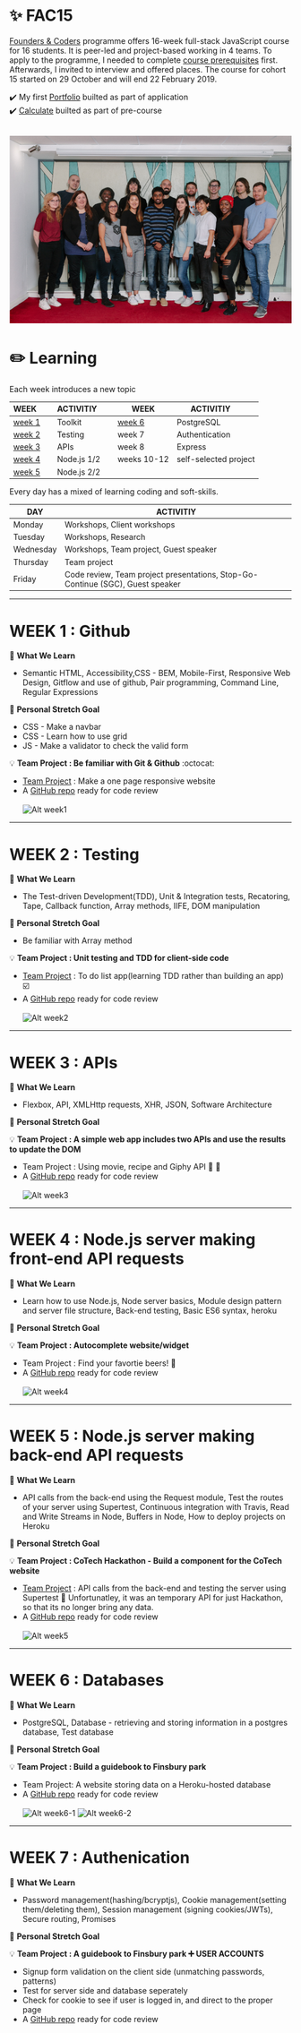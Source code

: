 # :sparkles: FAC15 
[Founders & Coders](https://foundersandcoders.com/) programme offers 16-week full-stack JavaScript course for 16 students. It is peer-led and project-based working in 4 teams. To apply to the programme, I needed to complete [course prerequisites](https://foundersandcoders.com/apply/prerequisites/) first. Afterwards, I invited to interview and offered places. The course for cohort 15 started on 29 October and will end 22 February 2019.

:heavy_check_mark: My first [Portfolio](https://whooolia.github.io/First-Portfolio/) builted as part of application<br>
:heavy_check_mark: [Calculate](https://whooolia.github.io/Calculator/) builted as part of pre-course
<br><br>

![FAC15 PICTURE](FAC15.png)
      
# :pencil2: Learning
Each week introduces a new topic

|  WEEK &nbsp;&nbsp;&nbsp;&nbsp;&nbsp; |  ACTIVITIY &nbsp;&nbsp;&nbsp;&nbsp;&nbsp; |  WEEK   |  ACTIVITIY&nbsp;&nbsp;&nbsp;&nbsp;&nbsp;  |
| --------- | ----------- | --------- | ----------- |
|  [week 1](#week-1--github)  | Toolkit   |  [week 6](#week-6--databases)  | PostgreSQL |
|  [week 2](#week-2--testing)  | Testing   |  week 7  | Authentication |
|  [week 3](#week-3--apis)  |  APIs     |  week 8   |Express  |
|  [week 4](#week-4--nodejs-server-making-front-end-api-requests)  | Node.js 1/2 | weeks 10-12  | self-selected project |
|  [week 5](#week-5--nodejs-server-making-back-end-api-requests)  | Node.js 2/2 |    |      |


Every day has a mixed of learning coding and soft-skills.

| DAY  | ACTIVITIY |
| ------------- | ------------- |
|  Monday  | Workshops, Client workshops   |
|  Tuesday  | Workshops, Research   |
|  Wednesday  |  Workshops, Team project, Guest speaker    | 
|  Thursday | Team project |
|  Friday  | Code review, Team project presentations, Stop-Go-Continue (SGC), Guest speaker |

--- 

# WEEK 1 : Github 
:gem: **What We Learn**
- Semantic HTML, Accessibility,CSS - BEM, Mobile-First, Responsive Web Design, Gitflow and use of github, Pair programming, Command Line, Regular Expressions
 
:seedling: **Personal Stretch Goal**
- CSS - Make a navbar
- CSS - Learn how to use grid
- JS - Make a validator to check the valid form

:bulb: **Team Project : Be familiar with Git & Github** :octocat:
- [Team Project](https://fac-15.github.io/CC/) : Make a one page responsive website 
- A [GitHub repo](https://github.com/fac-15/CC_toDoList) ready for code review <br><br>
![Alt week1](https://user-images.githubusercontent.com/36998110/48662677-36713300-ea7d-11e8-8799-c3c8a30ed7db.png)

---

# WEEK 2 : Testing
:gem: **What We Learn**
- The Test-driven Development(TDD), Unit & Integration tests, Recatoring, Tape, Callback function, Array methods, IIFE, DOM manipulation

:seedling: **Personal Stretch Goal**
- Be familiar with Array method

:bulb: **Team Project : Unit testing and TDD for client-side code**
- [Team Project](https://fac-15.github.io/CC_toDoList/) : To do list app(learning TDD rather than building an app) :ballot_box_with_check:
- A [GitHub repo](https://github.com/fac-15/CC) ready for code review <br><br>
![Alt week2](https://user-images.githubusercontent.com/36998110/48662731-ff4f5180-ea7d-11e8-90df-49123ad08517.png)

---

# WEEK 3 : APIs
:gem: **What We Learn**
- Flexbox, API, XMLHttp requests, XHR, JSON, Software Architecture

:seedling: **Personal Stretch Goal**

:bulb: **Team Project : A simple web app includes two APIs and use the results to update the DOM**
- Team Project : Using movie, recipe and Giphy API :movie_camera: :hamburger:
- A [GitHub repo](https://github.com/fac-15/hungryish-app/tree/staging) ready for code review <br><br> 
![Alt week3](https://user-images.githubusercontent.com/36998110/48866230-094cb980-edca-11e8-97a9-a39f35b02323.png)

---

# WEEK 4 : Node.js server making front-end API requests
:gem: **What We Learn**
- Learn how to use Node.js, Node server basics, Module design pattern and server file structure, Back-end testing, Basic ES6 syntax, heroku

:seedling: **Personal Stretch Goal**

:bulb: **Team Project : Autocomplete website/widget**
- Team Project : Find your favortie beers! :beer:
- A [GitHub repo](https://github.com/fac-15/DRINKIO) ready for code review <br><br> 
![Alt week4](https://user-images.githubusercontent.com/36998110/48977703-31bd0800-f097-11e8-8fe0-cbd93bec775d.png)

---

# WEEK 5 : Node.js server making back-end API requests
:gem: **What We Learn**
- API calls from the back-end using the Request module, Test the routes of your server using Supertest, Continuous integration with Travis, Read and Write Streams in Node, Buffers in Node, How to deploy projects on Heroku 

:seedling: **Personal Stretch Goal** 

:bulb: **Team Project : CoTech Hackathon - Build a component for the CoTech website**
- [Team Project](https://safe-temple-44463.herokuapp.com/) : API calls from the back-end and testing the server using Supertest
:no_good: Unfortunatley, it was an temporary API for just Hackathon, so that its no longer bring any data.
- A [GitHub repo](https://github.com/fac-15/RankMyRequest) ready for code review <br><br>
![Alt week5](https://user-images.githubusercontent.com/36998110/49328813-5e2cc480-f56e-11e8-946f-704b991aaef7.png)

---

# WEEK 6 : Databases
:gem: **What We Learn**
- PostgreSQL, Database - retrieving and storing information in a postgres database, Test database

:seedling: **Personal Stretch Goal** 

:bulb: **Team Project : Build a guidebook to Finsbury park**
- Team Project: A website storing data on a Heroku-hosted database
- A [GitHub repo](https://github.com/fac-15/FAC_guidebook) ready for code review <br><br>
![Alt week6-1](https://user-images.githubusercontent.com/36998110/49685829-e0733680-fae2-11e8-90be-5681918f0883.png)
![Alt week6-2](https://user-images.githubusercontent.com/36998110/49685839-16181f80-fae3-11e8-867a-36ef2e982246.png)

---

# WEEK 7 : Authenication
:gem: **What We Learn**
- Password management(hashing/bcryptjs), Cookie management(setting them/deleting them), Session management (signing cookies/JWTs),  Secure routing, Promises

:seedling: **Personal Stretch Goal** 

:bulb: **Team Project : A guidebook to Finsbury park :heavy_plus_sign: USER ACCOUNTS**
- Signup form validation on the client side (unmatching passwords, patterns)
- Test for server side and database seperately
- Check for cookie to see if user is logged in, and direct to the proper page
- A [GitHub repo](https://github.com/fac-15/FAC_guidebook2.0) ready for code review <br><br>




